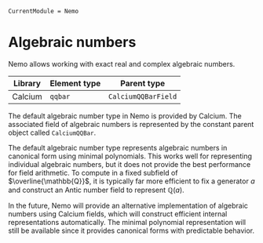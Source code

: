 ```@meta
CurrentModule = Nemo
```

# Algebraic numbers

Nemo allows working with exact real and complex algebraic numbers.

 Library        | Element type  | Parent type
----------------|---------------|--------------------
Calcium         | `qqbar`       | `CalciumQQBarField`

The default algebraic number type in Nemo is provided by Calcium. The
associated field of algebraic numbers is represented by the constant
parent object called `CalciumQQBar`.

The default algebraic number type represents algebraic numbers
in canonical form using minimal polynomials. This works well for representing
individual algebraic numbers, but it does not provide the best
performance for field arithmetic.
To compute in a fixed subfield of $\overline{\mathbb{Q}}$,
it is typically far more efficient to fix a generator $a$
and construct an Antic number field to represent $\mathbb{Q}(a)$.

In the future, Nemo will provide an alternative implementation
of algebraic numbers using Calcium fields, which will construct
efficient internal representations automatically.
The minimal polynomial representation will still be available
since it provides canonical forms with predictable behavior.

